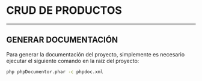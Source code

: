 # CRUD DE PRODUCTOS

-----------------------------------------------------------

## GENERAR DOCUMENTACIÓN

Para generar la documentación del proyecto, simplemente es necesario ejecutar el siguiente comando en la raíz del proyecto:

```bash
php phpDocumentor.phar -c phpdoc.xml
```
